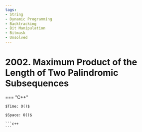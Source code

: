 ```yaml
---
tags:
- String
- Dynamic Programming
- Backtracking
- Bit Manipulation
- Bitmask
- Unsolved
---
```



# 2002. Maximum Product of the Length of Two Palindromic Subsequences

=== "C++"

    $Time: O()$

    $Space: O()$

    ```c++
    ```